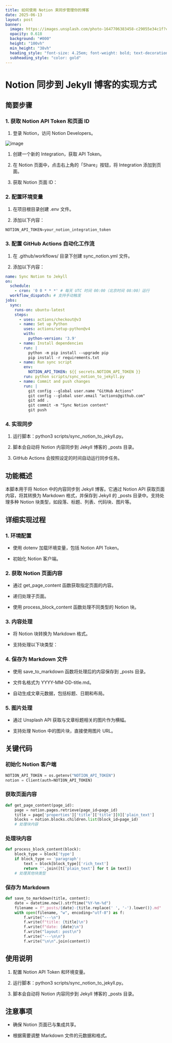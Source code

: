 ```yaml
---
title: 如何使用 Notion 来同步管理你的博客
date: 2025-06-13
layout: post
banner:
  image: https://images.unsplash.com/photo-1647706383458-c29055e34c1f?crop=entropy&cs=tinysrgb&fit=max&fm=jpg&ixid=M3w2OTIwMzJ8MHwxfHJhbmRvbXx8fHx8fHx8fDE3NDk3NzkzOTB8&ixlib=rb-4.1.0&q=80&w=1080
  opacity: 0.618
  background: "#000"
  height: "100vh"
  min_height: "38vh"
  heading_style: "font-size: 4.25em; font-weight: bold; text-decoration: underline"
  subheading_style: "color: gold"
---
```


# Notion 同步到 Jekyll 博客的实现方式

## 简要步骤

### 1. 获取 Notion API Token 和页面 ID

1. 登录 Notion，访问 Notion Developers。

![image](https://prod-files-secure.s3.us-west-2.amazonaws.com/a7a0cc5a-89b9-4cda-8686-1fba0ca52f40/d19c1afe-dea5-4312-9333-786b0ba83054/image.png?X-Amz-Algorithm=AWS4-HMAC-SHA256&X-Amz-Content-Sha256=UNSIGNED-PAYLOAD&X-Amz-Credential=ASIAZI2LB466VYIEZX7H%2F20250613%2Fus-west-2%2Fs3%2Faws4_request&X-Amz-Date=20250613T014950Z&X-Amz-Expires=3600&X-Amz-Security-Token=IQoJb3JpZ2luX2VjEB8aCXVzLXdlc3QtMiJHMEUCIDemlRW9%2B5yVmygDW%2FfWZdCC5c5JH051bPKOkmb99WM6AiEArTZTG%2BgIilqQ2%2Ffdq1hEN%2Bv3sDFZPeM45qYGinzh3N8qiAQI%2BP%2F%2F%2F%2F%2F%2F%2F%2F%2F%2FARAAGgw2Mzc0MjMxODM4MDUiDGyxJxaXD21hbaX86SrcA%2B%2FAvee%2FB%2FWSInnOELRoJ2Cxfo6YO2u0e56ZiGhPS1K1v51ll0T4JjDrfeDBJJWh4gQUdkB4QM9T44J%2FXMbo8oxndypIAG5%2BqkRpxtWIAU8G2pZsd8Z4xykuBtR1BZAAV8%2F6q%2B0sQg%2BjPz0UnuAsLc9iDU5%2FTtzVX17N6%2Bcox4cCBGdvs%2FRKYWoePz5%2BD7Mue9rBwdWBLtfM6E9j%2Bzil6e54Mopo5%2Bc%2FQv4gHIyE408Ep3oTuRuVZ%2FQpKYc%2BIQxoHAdb0izXk%2FxqQDE5dVWCnjbmE4RrkBrIarDO%2FC3u10b%2BxcvGDTcc5PY12SqvxzeDJqzZKUMIX5eLMvGgLa4EVXQp9dB7pgCRr4AHujzLxLIx6MjFD1USWQKupnostu2%2BEpCNTqlc6nqNQ9QLaYxDppRkPVXPmhtqjDcq4APaqmYjLOhf2YWT%2BEi5V71nzWVGNjq5Hb4KNlHFRKClWqwmCTij%2FQ2%2BeHSvBeOK9dTO2IQQuC1vopH9EkZwJBr1YCiQeXh2v8dz820DgAmoFcCJ3Pvlwsp451YB5HmjcJHxu6CFPc0fS58ECeojgjk1161XM2VhpBqst74dYRFoglWUOalgOZlF4iX5nPC8oNkTcbi9s5Tw6GzlD3fbfbiKMOS6rcIGOqUBU7noqRw91Yrqmgg8zopbMYI1H5KOqQQCqSsTC%2FDX9ZMw558SEtgH70XblSmJJXR5nSPEVMmgXPeR2jA55b8DHGxNgGOGUmRSu2Q7D8vOuv3dAO3jtOjEyAqvH2qZXHlIZ4Uu9VmxQxxi7%2FwHp%2F2vtf3g1tURI3gZCiA3nEacUY9uXAxz06guH7iJHzCNZ3pReF79%2BT%2F7Q%2B9RFlVn3gWBgOzfpuh4&X-Amz-Signature=bb40b2d5927085db3aef8cf647da7a26509594b3e255a32c5640d51e7e5c9573&X-Amz-SignedHeaders=host&x-amz-checksum-mode=ENABLED&x-id=GetObject)

1. 创建一个新的 Integration，获取 API Token。

1. 在 Notion 页面中，点击右上角的「Share」按钮，将 Integration 添加到页面。

1. 获取 Notion 页面 ID：


### 2. 配置环境变量

1. 在项目根目录创建 .env 文件。

1. 添加以下内容：

```javascript
NOTION_API_TOKEN=your_notion_integration_token
```

### 3. 配置 GitHub Actions 自动化工作流

1. 在 .github/workflows/ 目录下创建 sync_notion.yml 文件。

1. 添加以下内容：

```yaml
name: Sync Notion to Jekyll
on:
  schedule:
    - cron: '0 0 * * *' # 每天 UTC 时间 00:00（北京时间 08:00）运行
  workflow_dispatch: # 支持手动触发
jobs:
  sync:
    runs-on: ubuntu-latest
    steps:
      - uses: actions/checkout@v3
      - name: Set up Python
        uses: actions/setup-python@v4
        with:
          python-version: '3.9'
      - name: Install dependencies
        run: |
          python -m pip install --upgrade pip
          pip install -r requirements.txt
      - name: Run sync script
        env:
          NOTION_API_TOKEN: ${{ secrets.NOTION_API_TOKEN }}
        run: python scripts/sync_notion_to_jekyll.py
      - name: Commit and push changes
        run: |
          git config --global user.name "GitHub Actions"
          git config --global user.email "actions@github.com"
          git add .
          git commit -m "Sync Notion content"
          git push
```

### 4. 实现同步

1. 运行脚本：python3 scripts/sync_notion_to_jekyll.py。

1. 脚本会自动将 Notion 内容同步到 Jekyll 博客的 _posts 目录。

1. GitHub Actions 会按照设定的时间自动运行同步任务。

## 功能概述

本脚本用于将 Notion 中的内容同步到 Jekyll 博客。它通过 Notion API 获取页面内容，将其转换为 Markdown 格式，并保存到 Jekyll 的 _posts 目录中。支持处理多种 Notion 块类型，如段落、标题、列表、代码块、图片等。

## 详细实现过程

### 1. 环境配置

- 使用 dotenv 加载环境变量，包括 Notion API Token。

- 初始化 Notion 客户端。

### 2. 获取 Notion 页面内容

- 通过 get_page_content 函数获取指定页面的内容。

- 递归处理子页面。

- 使用 process_block_content 函数处理不同类型的 Notion 块。

### 3. 内容处理

- 将 Notion 块转换为 Markdown 格式。

- 支持处理以下块类型：


### 4. 保存为 Markdown 文件

- 使用 save_to_markdown 函数将处理后的内容保存到 _posts 目录。

- 文件名格式为 YYYY-MM-DD-title.md。

- 自动生成文章元数据，包括标题、日期和布局。

### 5. 图片处理

- 通过 Unsplash API 获取与文章标题相关的图片作为横幅。

- 支持处理 Notion 中的图片块，直接使用图片 URL。

## 关键代码

### 初始化 Notion 客户端

```python
NOTION_API_TOKEN = os.getenv("NOTION_API_TOKEN")
notion = Client(auth=NOTION_API_TOKEN)
```

### 获取页面内容

```python
def get_page_content(page_id):
    page = notion.pages.retrieve(page_id=page_id)
    title = page['properties']['title']['title'][0]['plain_text']
    blocks = notion.blocks.children.list(block_id=page_id)
    # 处理块内容
```

### 处理块内容

```python
def process_block_content(block):
    block_type = block['type']
    if block_type == 'paragraph':
        text = block[block_type]['rich_text']
        return ''.join([t['plain_text'] for t in text])
    # 处理其他块类型
```

### 保存为 Markdown

```python
def save_to_markdown(title, content):
    date = datetime.now().strftime("%Y-%m-%d")
    filename = f"_posts/{date}-{title.replace(' ', '-').lower()}.md"
    with open(filename, "w", encoding="utf-8") as f:
        f.write("---\n")
        f.write(f"title: {title}\n")
        f.write(f"date: {date}\n")
        f.write("layout: post\n")
        f.write("---\n\n")
        f.write("\n\n".join(content))
```

## 使用说明

1. 配置 Notion API Token 和环境变量。

1. 运行脚本：python3 scripts/sync_notion_to_jekyll.py。

1. 脚本会自动将 Notion 内容同步到 Jekyll 博客的 _posts 目录。

## 注意事项

- 确保 Notion 页面已与集成共享。

- 根据需要调整 Markdown 文件的元数据和格式。